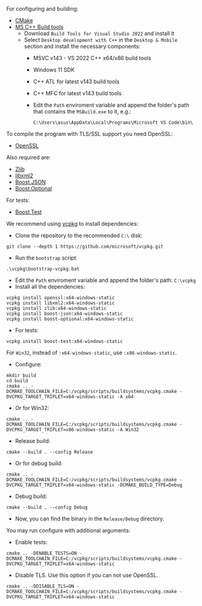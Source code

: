 For configuring and building:
 - [CMake](https://cmake.org/)
 - [MS C++ Build tools](https://visualstudio.microsoft.com/downloads/?q=build+tools#build-tools-for-visual-studio-2022)
   - Download `Build Tools for Visual Studio 2022` and install it
   - Select `Desktop development with C++` in the `Desktop & Mobile` section and install the necessary components:
     - MSVC v143 - VS 2022 C++ x64/x86 build tools
     - Windows 11 SDK
     - C++ ATL for latest v143 build tools
     - C++ MFC for latest v143 build tools
     -  Edit the `Path` enviroment variable and append the folder's path that contains the `MSBuild.exe` to it, e.g.:

        `C:\Users\asus\AppData\Local\Programs\Microsoft VS Code\bin\`


To compile the program with TLS/SSL support you need OpenSSL:
   - [OpenSSL](https://www.openssl.org)

Also required are:
   - [Zlib](https://gnuwin32.sourceforge.net/packages/zlib.htm)
   - [libxml2](https://gitlab.gnome.org/GNOME/libxml2/-/wikis/home)
   - [Boost.JSON](https://www.boost.org/doc/libs/1_84_0/libs/json/doc/html/index.html)
   - [Boost.Optional](https://www.boost.org/doc/libs/1_84_0/libs/optional/doc/html/index.html)

For tests:
   - [Boost.Test](https://www.boost.org/doc/libs/1_84_0/libs/test/doc/html/index.html)

We recommend using [vcpkg](https://vcpkg.io/) to install dependencies:
 - Clone the repository to the recommended `C:\` disk:
```
git clone --depth 1 https://github.com/microsoft/vcpkg.git
```
 - Run the `bootstrap` script:
```
.\vcpkg\bootstrap-vcpkg.bat
```
 - Edit the `Path` enviroment variable and append the folder's path: `C:\vcpkg`
 - Install all the dependencies:
```
vcpkg install openssl:x64-windows-static
vcpkg install libxml2:x64-windows-static
vcpkg install zlib:x64-windows-static
vcpkg install boost-json:x64-windows-static
vcpkg install boost-optional:x64-windows-static
```
  - For tests:
```
vcpkg install boost-test:x64-windows-static
```

For `Win32`, instead of `:x64-windows-static`, use `:x86-windows-static`.

  - Configure:
``` 
mkdir build
cd build
cmake .. -DCMAKE_TOOLCHAIN_FILE=C:/vcpkg/scripts/buildsystems/vcpkg.cmake -DVCPKG_TARGET_TRIPLET=x64-windows-static -A x64
```
  - Or for Win32:
```
cmake .. -DCMAKE_TOOLCHAIN_FILE=C:/vcpkg/scripts/buildsystems/vcpkg.cmake -DVCPKG_TARGET_TRIPLET=x86-windows-static -A Win32
```
  - Release build:
```
cmake --build . --config Release
```
  - Or for debug build:
```
cmake .. -DCMAKE_TOOLCHAIN_FILE=C:/vcpkg/scripts/buildsystems/vcpkg.cmake -DVCPKG_TARGET_TRIPLET=x64-windows-static -DCMAKE_BUILD_TYPE=Debug 
```
  - Debug build:
```
cmake --build . --config Debug
```
  - Now, you can find the binary in the `Release/Debug` directory.


You may run configure with additional arguments:
  - Enable tests:
```
cmake .. -DENABLE_TESTS=ON -DCMAKE_TOOLCHAIN_FILE=C:/vcpkg/scripts/buildsystems/vcpkg.cmake -DVCPKG_TARGET_TRIPLET=x64-windows-static
```
  - Disable TLS. Use this option if you can not use OpenSSL.
```
cmake .. -DDISABLE_TLS=ON -DCMAKE_TOOLCHAIN_FILE=C:/vcpkg/scripts/buildsystems/vcpkg.cmake -DVCPKG_TARGET_TRIPLET=x64-windows-static
```
